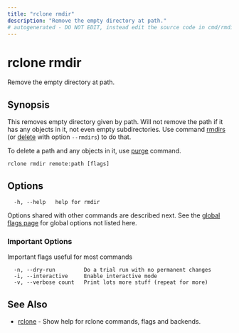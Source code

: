 ```yaml
---
title: "rclone rmdir"
description: "Remove the empty directory at path."
# autogenerated - DO NOT EDIT, instead edit the source code in cmd/rmdir/ and as part of making a release run "make commanddocs"
---
```

# rclone rmdir

Remove the empty directory at path.

## Synopsis

This removes empty directory given by path. Will not remove the path if it
has any objects in it, not even empty subdirectories. Use
command [rmdirs](/commands/rclone_rmdirs/) (or [delete](/commands/rclone_delete/)
with option `--rmdirs`) to do that.

To delete a path and any objects in it, use [purge](/commands/rclone_purge/) command.

```
rclone rmdir remote:path [flags]
```

## Options

```
  -h, --help   help for rmdir
```

Options shared with other commands are described next.
See the [global flags page](/flags/) for global options not listed here.

### Important Options

Important flags useful for most commands

```text
  -n, --dry-run         Do a trial run with no permanent changes
  -i, --interactive     Enable interactive mode
  -v, --verbose count   Print lots more stuff (repeat for more)
```

## See Also

<!-- markdownlint-capture -->
<!-- markdownlint-disable ul-style line-length -->

* [rclone](/commands/rclone/)	 - Show help for rclone commands, flags and backends.


<!-- markdownlint-restore -->
